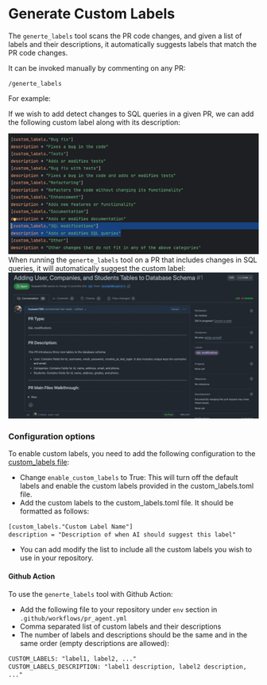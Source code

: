 # Generate Custom Labels
The `generte_labels` tool scans the PR code changes, and given a list of labels and their descriptions, it automatically suggests labels that match the PR code changes.

It can be invoked manually by commenting on any PR:
```
/generte_labels
```
For example:

If we wish to add detect changes to SQL queries in a given PR, we can add the following custom label along with its description:

<kbd><img src=./../pics/custom_labels_list.png width="768"></kbd>
When running the `generte_labels` tool on a PR that includes changes in SQL queries, it will automatically suggest the custom label:
<kbd><img src=./../pics/custom_label_published.png width="768"></kbd>

### Configuration options
To enable custom labels, you need to add the following configuration to the [custom_labels file](./../pr_agent/settings/custom_labels.toml):
 - Change `enable_custom_labels` to True: This will turn off the default labels and enable the custom labels provided in the custom_labels.toml file.
 - Add the custom labels to the custom_labels.toml file. It should be formatted as follows:
 ```
[custom_labels."Custom Label Name"]
description = "Description of when AI should suggest this label"
```
 - You can add modify the list to include all the custom labels you wish to use in your repository.

#### Github Action
To use the `generte_labels` tool with Github Action:

- Add the following file to your repository under `env` section in `.github/workflows/pr_agent.yml`
- Comma separated list of custom labels and their descriptions
- The number of labels and descriptions should be the same and in the same order (empty descriptions are allowed):
```
CUSTOM_LABELS: "label1, label2, ..."
CUSTOM_LABELS_DESCRIPTION: "label1 description, label2 description, ..."
```